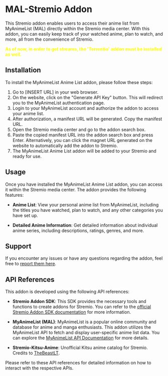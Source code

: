 # MAL-Stremio Addon

This Stremio addon enables users to access their anime list from MyAnimeList (MAL) directly within the Stremio media center. 
With this addon, you can easily keep track of your watched anime, plan to watch, and more, all from the convenience of Stremio.

<b><font color="#FFFF00">
As of now, in order to get streams, the 'Torrentio' addon must be installed as well.
</b></font>



## Installation

To install the MyAnimeList Anime List addon, please follow these steps:

1. Go to [INSERT URL] in your web browser.
2. On the website, click on the "Generate API Key" button. This will redirect you to the MyAnimeList authentication page.
3. Login to your MyAnimeList account and authorize the addon to access your anime list.
4. After authorization, a manifest URL will be generated. Copy the manifest URL.
5. Open the Stremio media center and go to the addon search box.
6. Paste the copied manifest URL into the addon search box and press Enter. Alternatively, you can click the magnet URL generated on the website to automatically add the addon to Stremio.
7. The MyAnimeList Anime List addon will be added to your Stremio and ready for use.



## Usage

Once you have installed the MyAnimeList Anime List addon, you can access it within the Stremio media center. The addon provides the following features:

- **Anime List**: View your personal anime list from MyAnimeList, including the titles you have watched, plan to watch, and any other categories you have set up.

- **Detailed Anime Information**: Get detailed information about individual anime series, including descriptions, ratings, genres, and more.



## Support

If you encounter any issues or have any questions regarding the addon, feel free to [report them here](https://github.com/SageTendo/mal-stremio-addon/issues).


## API References

This addon is developed using the following API references:

- **Stremio Addon SDK**: This SDK provides the necessary tools and functions to create addons for Stremio. You can refer to the [official Stremio Addon SDK documentation](https://github.com/Stremio/stremio-addon-sdk) for more information.

- **MyAnimeList (MAL)**: MyAnimeList is a popular online community and database for anime and manga enthusiasts. This addon utilizes the MyAnimeList API to fetch and display user-specific anime list data. You can explore the [MyAnimeList API Documentation](https://myanimelist.net/apiconfig/references/api/v2) for more details.

- **Stremio-Kitsu-Anime**: Unofficial Kitsu anime catalog for Stremio. Credits to [TheBeastLT](https://github.com/TheBeastLT/stremio-kitsu-anime).

Please refer to these API references for detailed information on how to interact with the respective APIs.
